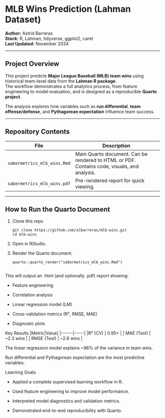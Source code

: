 #  MLB Wins Prediction (Lahman Dataset)

**Author:** Astrid Barreras  
**Stack:** R, Lahman, tidyverse, ggplot2, caret  
**Last Updated:** November 2024  

---

##  Project Overview

This project predicts **Major League Baseball (MLB) team wins** using historical team-level data from the **Lahman R package**.  
The workflow demonstrates a full analytics process,  from feature engineering to model evaluation,  and is designed as a reproducible **Quarto project**.

The analysis explores how variables such as **run differential**, **team offense/defense**, and **Pythagorean expectation** influence team success.

---

##  Repository Contents

| File | Description |
|------|--------------|
| `sabermetrics_mlb_wins.Rmd` | Main Quarto document. Can be rendered to HTML or PDF. Contains code, visuals, and analysis. |
| `sabermetrics_mlb_wins.pdf` | Pre-rendered report for quick viewing. |

---

##  How to Run the Quarto Document

1. Clone this repo
   ```
   git clone https://github.com/albarreras/mlb-wins.git
   cd mlb-wins
   
2. Open in RStudio. 

3. Render the Quarto document.

    ```
    quarto::quarto_render("sabermetrics_mlb_wins.Rmd")


This will output an .html (and optionally .pdf) report showing:

- Feature engineering

- Correlation analysis

- Linear regression model (LM)

- Cross-validation metrics (R², RMSE, MAE)

- Diagnostic plots

 Key Results
|Metric|Value|
|------|-----|
|R² (CV) |	0.95+ |
| MAE (Test)	| ~2.3 wins |
| RMSE (Test) |	~2.8 wins |

The linear regression model explains ~96% of the variance in team wins.

Run differential and Pythagorean expectation are the most predictive variables.

 Learning Goals
- Applied a complete supervised learning workflow in R.

- Used feature engineering to improve model performance.

- Interpreted model diagnostics and validation metrics.

- Demonstrated end-to-end reproducibility with Quarto.



